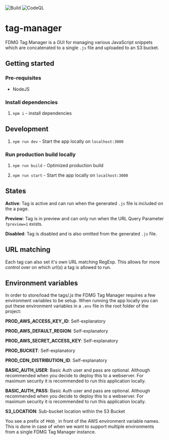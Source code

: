 ![Build](https://github.com/FDMediagroep/tag-manager/workflows/Build/badge.svg)
![CodeQL](https://github.com/FDMediagroep/tag-manager/workflows/CodeQL/badge.svg)

# tag-manager

FDMG Tag Manager is a GUI for managing various JavaScript snippets which are concatenated to a single
`.js` file and uploaded to an S3 bucket.

## Getting started

### Pre-requisites

-   NodeJS

### Install dependencies

1. `npm i` - install dependencies

## Development

1. `npm run dev` - Start the app locally on `localhost:3000`

### Run production build locally

1. `npm run build` - Optimized production build

1. `npm run start` - Start the app locally on `localhost:3000`

## States

**Active**: Tag is active and can run when the generated `.js` file is included on the a page.

**Preview**: Tag is in preview and can only run when the URL Query Parameter `?preview=1` exists.

**Disabled**: Tag is disabled and is also omitted from the generated `.js` file.

## URL matching

Each tag can also set it's own URL matching RegExp. This allows for more control over on which url(s) a tag is allowed to run.

## Environment variables

In order to store/load the tags/.js the FDMG Tag Manager requires a few environment variables to be setup. When running the app locally you can put these environment variables in a `.env` file in the root folder of the project:

**PROD_AWS_ACCESS_KEY_ID**: Self-explanatory

**PROD_AWS_DEFAULT_REGION**: Self-explanatory

**PROD_AWS_SECRET_ACCESS_KEY**: Self-explanatory

**PROD_BUCKET**: Self-explanatory

**PROD_CDN_DISTRIBUTION_ID**: Self-explanatory

**BASIC_AUTH_USER**: Basic Auth user and pass are optional. Although recommended when you decide to deploy this to a webserver. For maximum security it is recommended to run this application locally.

**BASIC_AUTH_PASS**: Basic Auth user and pass are optional. Although recommended when you decide to deploy this to a webserver. For maximum security it is recommended to run this application locally.

**S3_LOCATION**: Sub-bucket location within the S3 Bucket

You see a prefix of `PROD_` in front of the AWS environment variable names. This is done in case of when we want to support multiple environments from a single FDMG Tag Manager instance.
